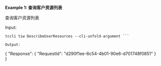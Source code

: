**Example 1: 查询客户资源列表**

查询客户资源列表

Input: 

```
tccli tiw DescribeUserResources --cli-unfold-argument ```

Output: 
```
{
    "Response": {
        "RequestId": "d290f1ee-6c54-4b01-90e6-d701748f0851"
    }
}
```


